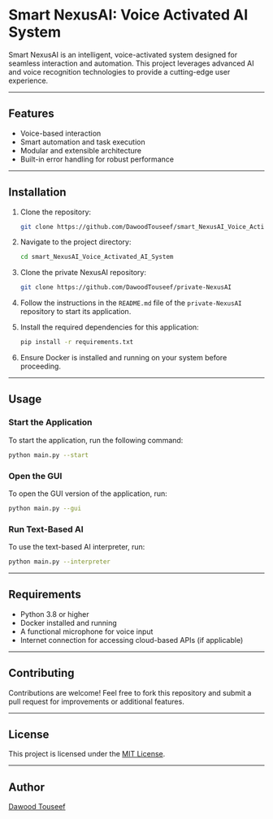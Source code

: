 # Smart NexusAI: Voice Activated AI System

Smart NexusAI is an intelligent, voice-activated system designed for seamless interaction and automation. This project leverages advanced AI and voice recognition technologies to provide a cutting-edge user experience.

---

## Features

- Voice-based interaction
- Smart automation and task execution
- Modular and extensible architecture
- Built-in error handling for robust performance

---

## Installation

1. Clone the repository:
   ```bash
   git clone https://github.com/DawoodTouseef/smart_NexusAI_Voice_Activated_AI_System.git
   ```
2. Navigate to the project directory:
   ```bash
   cd smart_NexusAI_Voice_Activated_AI_System
   ```

3. Clone the private NexusAI repository:
   ```bash
   git clone https://github.com/DawoodTouseef/private-NexusAI
   ```

4. Follow the instructions in the `README.md` file of the `private-NexusAI` repository to start its application.

5. Install the required dependencies for this application:
   ```bash
   pip install -r requirements.txt
   ```

6. Ensure Docker is installed and running on your system before proceeding.

---

## Usage

### Start the Application
To start the application, run the following command:
```bash
python main.py --start
```

### Open the GUI
To open the GUI version of the application, run:
```bash
python main.py --gui
```

### Run Text-Based AI
To use the text-based AI interpreter, run:
```bash
python main.py --interpreter
```

---

## Requirements

- Python 3.8 or higher
- Docker installed and running
- A functional microphone for voice input
- Internet connection for accessing cloud-based APIs (if applicable)

---

## Contributing

Contributions are welcome! Feel free to fork this repository and submit a pull request for improvements or additional features.

---

## License

This project is licensed under the [MIT License](LICENSE).

---

## Author

[Dawood Touseef](https://github.com/DawoodTouseef)
